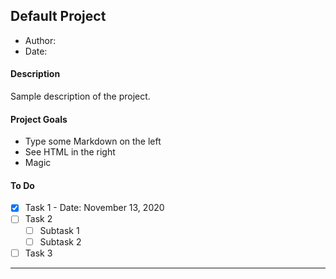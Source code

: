 ## Default Project
 - Author:
 - Date: 

#### Description
Sample description of the project.

#### Project Goals
  - Type some Markdown on the left
  - See HTML in the right
  - Magic

#### To Do
  - [x] Task 1 - Date: November 13, 2020
  - [ ] Task 2
    - [ ] Subtask 1
    - [ ] Subtask 2
  - [ ] Task 3

  <hr>
